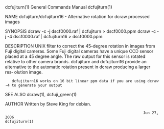 dcfujiturn(1)                                                 General Commands Manual                                                dcfujiturn(1)

NAME
       dcfujiturn/dcfujiturn16 - Alternative rotation for dcraw processed images

SYNOPSIS
       dcraw -c -j dscf0000.raf | dcfujiturn > dscf0000.ppm
       dcraw -c -j -4 dscf0000.raf | dcfujiturn16 > dscf0000.ppm

DESCRIPTION
       UNIX filter to correct the 45-degree rotation in images from Fuji digital cameras.
       Some  Fuji  digital  cameras  have  a unique CCD sensor placed at a 45 degree angle.  The raw output for this sensor is rotated relative to
       other camera brands.  dcfujiturn and dcfujiturn16 provide an alternative to the automatic rotation present in dcraw producing a larger res‐
       olution image.

       dcfujiturn16 works on 16 bit linear ppm data if you are using dcraw -4 to generate your output

SEE ALSO
       dcraw(1), dcfuji_green(1)

AUTHOR
       Written by Steve King for debian.

                                                                   Jun 27, 2006                                                      dcfujiturn(1)
